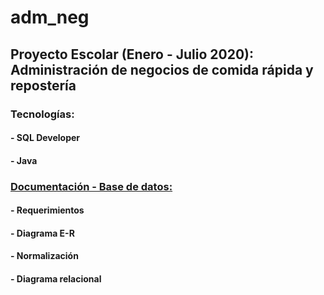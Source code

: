 # adm_neg

## Proyecto Escolar (Enero - Julio 2020): Administración de negocios de comida rápida y repostería 
### Tecnologías:
#### - SQL Developer
#### - Java 
### [Documentación - Base de datos:](https://drive.google.com/file/d/1Ri6KP8BVzNl7WZim_BryQiwuPevS1iZb/view?usp=share_link)
#### - Requerimientos
#### - Diagrama E-R
#### - Normalización 
#### - Diagrama relacional
